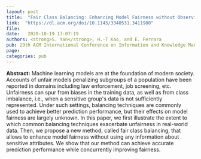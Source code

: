 ```yaml
---
layout: post
title:  "Fair Class Balancing: Enhancing Model Fairness without Observing Sensitive Attributes"
link:  "https://dl.acm.org/doi/10.1145/3340531.3411980"
file:  
date:   2020-10-19 17:07:19
authors: <strong>S. Yan</strong>, H.-T Kao, and E. Ferrara
pub: 29th ACM International Conference on Information and Knowledge Management (CIKM'20)
page: 
categories: pub
---
```

<p><strong>Abstract:</strong> Machine learning models are at the foundation of modern society. Accounts of unfair models penalizing subgroups of a population have been reported in domains including law enforcement, job screening, etc. Unfairness can spur from biases in the training data, as well as from class imbalance, i.e., when a sensitive group's data is not sufficiently represented. Under such settings, balancing techniques are commonly used to achieve better prediction performance, but their effects on model fairness are largely unknown. In this paper, we first illustrate the extent to which common balancing techniques exacerbate unfairness in real-world data. Then, we propose a new method, called fair class balancing, that allows to enhance model fairness without using any information about sensitive attributes. We show that our method can achieve accurate prediction performance while concurrently improving fairness.
